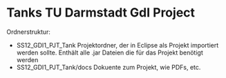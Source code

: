 # Tanks TU Darmstadt GdI Project

Ordnerstruktur:

- SS12_GDI1_PJT_Tank 
Projektordner, der in Eclipse als Projekt importiert werden sollte.
Enthält alle .jar Dateien die für das Projekt benötigt werden
- SS12_GDI1_PJT_Tank/docs
Dokuente zum Projekt, wie PDFs, etc.
